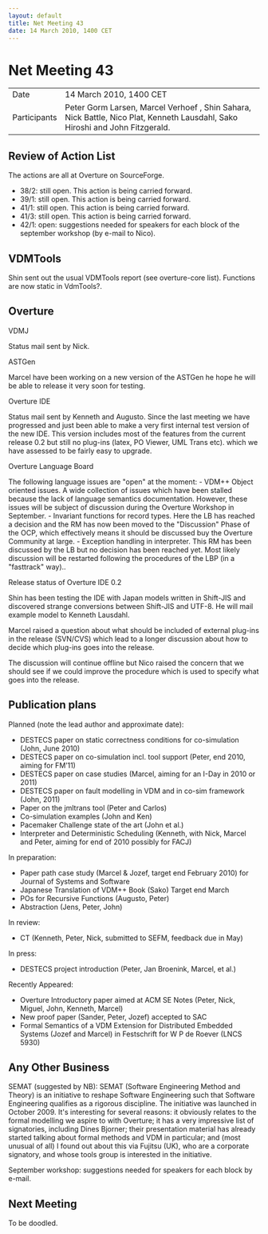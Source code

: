 ```yaml
---
layout: default
title: Net Meeting 43
date: 14 March 2010, 1400 CET
---
```



# Net Meeting 43

|||
|---|---|
| Date | 14 March 2010, 1400 CET |
| Participants | Peter Gorm Larsen, Marcel Verhoef , Shin Sahara, Nick Battle, Nico Plat, Kenneth Lausdahl, Sako Hiroshi and John Fitzgerald. |

Review of Action List
---------------------

The actions are all at Overture on SourceForge.

-   38/2: still open. This action is being carried forward.
-   39/1: still open. This action is being carried forward.
-   41/1: still open. This action is being carried forward.
-   41/3: still open. This action is being carried forward.
-   42/1: open: suggestions needed for speakers for each block of the
    september workshop (by e-mail to Nico).

VDMTools
--------

Shin sent out the usual VDMTools report (see overture-core list).
Functions are now static in VdmTools?.

Overture
--------

VDMJ

Status mail sent by Nick.

ASTGen

Marcel have been working on a new version of the ASTGen he hope he will
be able to release it very soon for testing.

Overture IDE

Status mail sent by Kenneth and Augusto. Since the last meeting we have
progressed and just been able to make a very first internal test version
of the new IDE. This version includes most of the features from the
current release 0.2 but still no plug-ins (latex, PO Viewer, UML Trans
etc). which we have assessed to be fairly easy to upgrade.

Overture Language Board

The following language issues are "open" at the moment: - VDM++ Object
oriented issues. A wide collection of issues which have been stalled
because the lack of language semantics documentation. However, these
issues will be subject of discussion during the Overture Workshop in
September. - Invariant functions for record types. Here the LB has
reached a decision and the RM has now been moved to the "Discussion"
Phase of the OCP, which effectively means it should be discussed buy the
Overture Community at large. - Exception handling in interpreter. This
RM has been discussed by the LB but no decision has been reached yet.
Most likely discussion will be restarted following the procedures of the
LBP (in a "fasttrack" way)..

Release status of Overture IDE 0.2

Shin has been testing the IDE with Japan models written in Shift-JIS and
discovered strange conversions between Shift-JIS and UTF-8. He will mail
example model to Kenneth Lausdahl.

Marcel raised a question about what should be included of external
plug-ins in the release (SVN/CVS) which lead to a longer discussion
about how to decide which plug-ins goes into the release.

The discussion will continue offline but Nico raised the concern that we
should see if we could improve the procedure which is used to specify
what goes into the release.

Publication plans
-----------------

Planned (note the lead author and approximate date):

-   DESTECS paper on static correctness conditions for co-simulation
    (John, June 2010)
-   DESTECS paper on co-simulation incl. tool support (Peter, end 2010,
    aiming for FM’11)
-   DESTECS paper on case studies (Marcel, aiming for an I-Day in 2010
    or 2011)
-   DESTECS paper on fault modelling in VDM and in co-sim framework
    (John, 2011)
-   Paper on the jmltrans tool (Peter and Carlos)
-   Co-simulation examples (John and Ken)
-   Pacemaker Challenge state of the art (John et al.)
-   Interpreter and Deterministic Scheduling (Kenneth, with Nick, Marcel
    and Peter, aiming for end of 2010 possibly for FACJ)

In preparation:

-   Paper path case study (Marcel & Jozef, target end February 2010) for
    Journal of Systems and Software
-   Japanese Translation of VDM++ Book (Sako) Target end March
-   POs for Recursive Functions (Augusto, Peter)
-   Abstraction (Jens, Peter, John)

In review:

-   CT (Kenneth, Peter, Nick, submitted to SEFM, feedback due in May)

In press:

-   DESTECS project introduction (Peter, Jan Broenink, Marcel, et al.)

Recently Appeared:

-   Overture Introductory paper aimed at ACM SE Notes (Peter, Nick,
    Miguel, John, Kenneth, Marcel)
-   New proof paper (Sander, Peter, Jozef) accepted to SAC
-   Formal Semantics of a VDM Extension for Distributed Embedded Systems
    (Jozef and Marcel) in Festschrift for W P de Roever (LNCS 5930)

Any Other Business
------------------

SEMAT (suggested by NB): SEMAT (Software Engineering Method and Theory)
is an initiative to reshape Software Engineering such that Software
Engineering qualifies as a rigorous discipline. The initiative was
launched in October 2009. It's interesting for several reasons: it
obviously relates to the formal modelling we aspire to with Overture; it
has a very impressive list of signatories, including Dines Bjorner;
their presentation material has already started talking about formal
methods and VDM in particular; and (most unusual of all) I found out
about this via Fujitsu (UK), who are a corporate signatory, and whose
tools group is interested in the initiative.

September workshop: suggestions needed for speakers for each block by
e-mail.

Next Meeting
------------

To be doodled.

